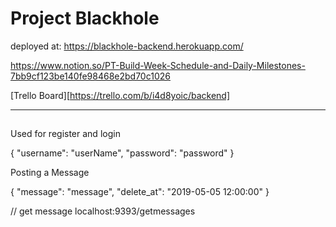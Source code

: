 # Project Blackhole

deployed at: https://blackhole-backend.herokuapp.com/

https://www.notion.so/PT-Build-Week-Schedule-and-Daily-Milestones-7bb9cf123be140fe98468e2bd70c1026

[Trello Board][https://trello.com/b/i4d8yoic/backend]

---

##

Used for register and login

{
"username": "userName",
"password": "password"
}

Posting a Message

{
"message": "message",
"delete_at": "2019-05-05 12:00:00"
}

// get message
localhost:9393/getmessages
